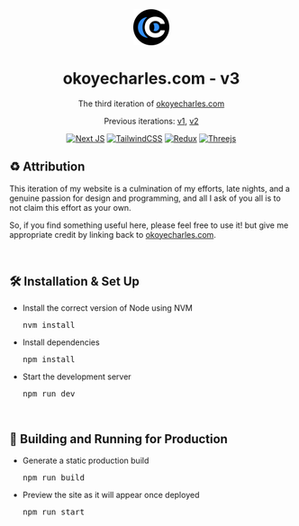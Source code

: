 <div align="center">

  <img src="/app/icon1.png" height="64" alt="Logo" />
  
  # okoyecharles.com - v3
  
  The third iteration of [okoyecharles.com](https://okoyecharles.com)
  
  Previous iterations: [v1](https://github.com/okoyecharles/portfolio), [v2](https://github.com/okoyecharles/portfolio-v2)
  
</div>

<div align="center">

  [![Next JS](https://img.shields.io/badge/Next-black?style=for-the-badge&logo=next.js&logoColor=white)](https://nextjs.org) [![TailwindCSS](https://img.shields.io/badge/tailwindcss-%2338B2AC.svg?style=for-the-badge&logo=tailwind-css&logoColor=white)](https://tailwindcss.com) [![Redux](https://img.shields.io/badge/redux-%23593d88.svg?style=for-the-badge&logo=redux&logoColor=white)](https://redux.js.org) [![Threejs](https://img.shields.io/badge/threejs-black?style=for-the-badge&logo=three.js&logoColor=white)](https://docs.pmnd.rs/react-three-fiber)
    
</div>

## ♻️ Attribution

This iteration of my website is a culmination of my efforts, late nights, and a genuine passion for design and programming, and all I ask of you all is to not claim this effort as your own.

So, if you find something useful here, please feel free to use it! but give me appropriate credit by linking back to [okoyecharles.com](https://okoyecharles.com).

<br>

## 🛠 Installation & Set Up

<ul>
  <li>
    <p>Install the correct version of Node using NVM</p>
    <pre>nvm install</pre>
  </li>
  <li>
    <p>Install dependencies</p>
    <pre>npm install</pre>
  </li>
  <li>
    <p>Start the development server</p>
    <pre>npm run dev</pre>
  </li>
</ul>

<br>

## 🚀 Building and Running for Production

<ul>
  <li>
    <p>Generate a static production build</p>
    <pre>npm run build</pre>
  </li>
  <li>
    <p>Preview the site as it will appear once deployed</p>
    <pre>npm run start</pre>
  </li>
</ul>
